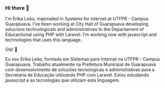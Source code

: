 ### Hi there 👋

I'm Erika Leão, majoraded in Systems for internet at UTFPR - Campus Guarapuava. I've been working at City Hall of Guarapuava developing solucions technologicals and administratives to the Departament of Educactional using PHP with Laravel. I'm working now with javascript and technologies that uses this language.

Olá! 👋

Eu sou Erika Leão, formada em Sistemas para Internet na UTFPR - Campus Guarapuava. Trabalho atualmente na Prefeitura Municipal de Guarapuava com desenvolvimento de soluções tecnologicas e administrativas para a Secretaria de Educação utilizando PHP com Laravel. Estou estudando javascript e as tecnologias que utilizam esta linguagem.


